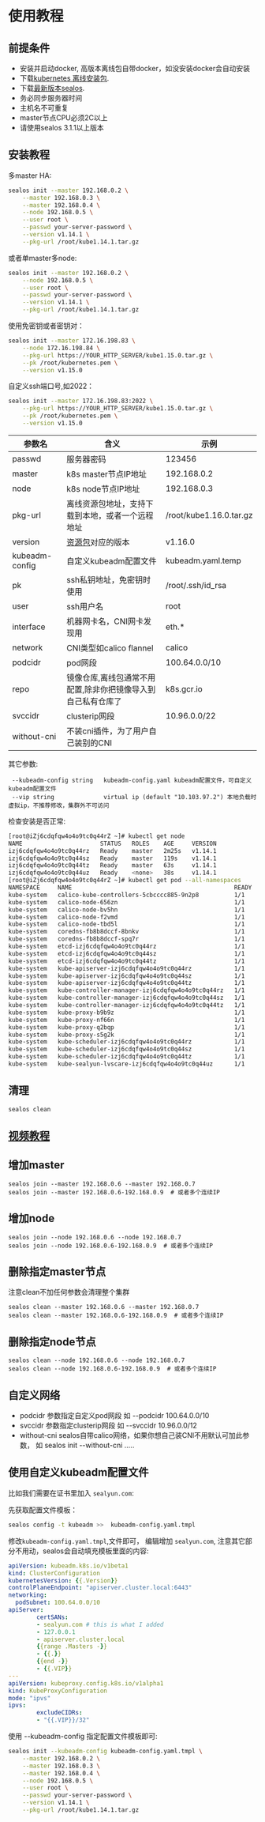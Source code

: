 # 使用教程
## 前提条件
* 安装并启动docker, 高版本离线包自带docker，如没安装docker会自动安装
* 下载[kubernetes 离线安装包](http://store.lameleg.com). 
* 下载[最新版本sealos](https://github.com/fanux/sealos/releases).
* 务必同步服务器时间
* 主机名不可重复
* master节点CPU必须2C以上
* 请使用sealos 3.1.1以上版本

## 安装教程
多master HA:
```sh
sealos init --master 192.168.0.2 \
    --master 192.168.0.3 \
    --master 192.168.0.4 \
    --node 192.168.0.5 \
    --user root \
    --passwd your-server-password \
    --version v1.14.1 \
    --pkg-url /root/kube1.14.1.tar.gz     
```

或者单master多node:
```sh
sealos init --master 192.168.0.2 \
    --node 192.168.0.5 \
    --user root \
    --passwd your-server-password \
    --version v1.14.1 \
    --pkg-url /root/kube1.14.1.tar.gz 
```

使用免密钥或者密钥对：
```sh
sealos init --master 172.16.198.83 \
    --node 172.16.198.84 \
    --pkg-url https://YOUR_HTTP_SERVER/kube1.15.0.tar.gz \
    --pk /root/kubernetes.pem \
    --version v1.15.0
```

自定义ssh端口号,如2022：
```sh
sealos init --master 172.16.198.83:2022 \
    --pkg-url https://YOUR_HTTP_SERVER/kube1.15.0.tar.gz \
    --pk /root/kubernetes.pem \
    --version v1.15.0
```

参数名|含义|示例
---|---|---
passwd|服务器密码|123456
master|k8s master节点IP地址| 192.168.0.2
node|k8s node节点IP地址|192.168.0.3
pkg-url|离线资源包地址，支持下载到本地，或者一个远程地址|/root/kube1.16.0.tar.gz
version|[资源包](http://store.lameleg.com)对应的版本|v1.16.0
kubeadm-config|自定义kubeadm配置文件|kubeadm.yaml.temp
pk|ssh私钥地址，免密钥时使用|/root/.ssh/id_rsa
user|ssh用户名|root
interface|机器网卡名，CNI网卡发现用|eth.*
network|CNI类型如calico flannel| calico
podcidr|pod网段|100.64.0.0/10
repo|镜像仓库,离线包通常不用配置,除非你把镜像导入到自己私有仓库了|k8s.gcr.io
svccidr|clusterip网段|10.96.0.0/22
without-cni|不装cni插件，为了用户自己装别的CNI|

其它参数:
```
 --kubeadm-config string   kubeadm-config.yaml kubeadm配置文件，可自定义kubeadm配置文件
 --vip string              virtual ip (default "10.103.97.2") 本地负载时虚拟ip，不推荐修改，集群外不可访问
```

检查安装是否正常:
```sh
[root@iZj6cdqfqw4o4o9tc0q44rZ ~]# kubectl get node
NAME                      STATUS   ROLES    AGE     VERSION
izj6cdqfqw4o4o9tc0q44rz   Ready    master   2m25s   v1.14.1
izj6cdqfqw4o4o9tc0q44sz   Ready    master   119s    v1.14.1
izj6cdqfqw4o4o9tc0q44tz   Ready    master   63s     v1.14.1
izj6cdqfqw4o4o9tc0q44uz   Ready    <none>   38s     v1.14.1
[root@iZj6cdqfqw4o4o9tc0q44rZ ~]# kubectl get pod --all-namespaces
NAMESPACE     NAME                                              READY   STATUS    RESTARTS   AGE
kube-system   calico-kube-controllers-5cbcccc885-9n2p8          1/1     Running   0          3m1s
kube-system   calico-node-656zn                                 1/1     Running   0          93s
kube-system   calico-node-bv5hn                                 1/1     Running   0          2m54s
kube-system   calico-node-f2vmd                                 1/1     Running   0          3m1s
kube-system   calico-node-tbd5l                                 1/1     Running   0          118s
kube-system   coredns-fb8b8dccf-8bnkv                           1/1     Running   0          3m1s
kube-system   coredns-fb8b8dccf-spq7r                           1/1     Running   0          3m1s
kube-system   etcd-izj6cdqfqw4o4o9tc0q44rz                      1/1     Running   0          2m25s
kube-system   etcd-izj6cdqfqw4o4o9tc0q44sz                      1/1     Running   0          2m53s
kube-system   etcd-izj6cdqfqw4o4o9tc0q44tz                      1/1     Running   0          118s
kube-system   kube-apiserver-izj6cdqfqw4o4o9tc0q44rz            1/1     Running   0          2m15s
kube-system   kube-apiserver-izj6cdqfqw4o4o9tc0q44sz            1/1     Running   0          2m54s
kube-system   kube-apiserver-izj6cdqfqw4o4o9tc0q44tz            1/1     Running   1          47s
kube-system   kube-controller-manager-izj6cdqfqw4o4o9tc0q44rz   1/1     Running   1          2m43s
kube-system   kube-controller-manager-izj6cdqfqw4o4o9tc0q44sz   1/1     Running   0          2m54s
kube-system   kube-controller-manager-izj6cdqfqw4o4o9tc0q44tz   1/1     Running   0          63s
kube-system   kube-proxy-b9b9z                                  1/1     Running   0          2m54s
kube-system   kube-proxy-nf66n                                  1/1     Running   0          3m1s
kube-system   kube-proxy-q2bqp                                  1/1     Running   0          118s
kube-system   kube-proxy-s5g2k                                  1/1     Running   0          93s
kube-system   kube-scheduler-izj6cdqfqw4o4o9tc0q44rz            1/1     Running   1          2m43s
kube-system   kube-scheduler-izj6cdqfqw4o4o9tc0q44sz            1/1     Running   0          2m54s
kube-system   kube-scheduler-izj6cdqfqw4o4o9tc0q44tz            1/1     Running   0          61s
kube-system   kube-sealyun-lvscare-izj6cdqfqw4o4o9tc0q44uz      1/1     Running   0          86s
```

## 清理
```sh
sealos clean 
```
## [视频教程](http://mp.weixin.qq.com/mp/video?__biz=Mzg2NzAzODE5Ng==&mid=100000268&sn=e932ef75dfc38414c21b6b365df07c8e&vid=wxv_1003349861900664832&idx=1&vidsn=e934d4cf8bacd1f569514b69c1344cf6&fromid=1&scene=18&xtrack=1#wechat_redirect)

## 增加master

```shell script
sealos join --master 192.168.0.6 --master 192.168.0.7
sealos join --master 192.168.0.6-192.168.0.9  # 或者多个连续IP
```

## 增加node

```shell script
sealos join --node 192.168.0.6 --node 192.168.0.7
sealos join --node 192.168.0.6-192.168.0.9  # 或者多个连续IP
```
## 删除指定master节点

注意clean不加任何参数会清理整个集群

```shell script
sealos clean --master 192.168.0.6 --master 192.168.0.7
sealos clean --master 192.168.0.6-192.168.0.9  # 或者多个连续IP
```

## 删除指定node节点

```shell script
sealos clean --node 192.168.0.6 --node 192.168.0.7
sealos clean --node 192.168.0.6-192.168.0.9  # 或者多个连续IP
```

## 自定义网络

* podcidr 参数指定自定义pod网段 如 --podcidr 100.64.0.0/10
* svccidr 参数指定clusterip网段 如 --svccidr 10.96.0.0/12
* without-cni sealos自带calico网络，如果你想自己装CNI不用默认可加此参数， 如 sealos init --without-cni .....

## 使用自定义kubeadm配置文件
比如我们需要在证书里加入 `sealyun.com`:

先获取配置文件模板：
```sh
sealos config -t kubeadm >>  kubeadm-config.yaml.tmpl
```
修改`kubeadm-config.yaml.tmpl`,文件即可， 编辑增加 `sealyun.com`, 注意其它部分不用动，sealos会自动填充模板里面的内容:
```yaml
apiVersion: kubeadm.k8s.io/v1beta1
kind: ClusterConfiguration
kubernetesVersion: {{.Version}}
controlPlaneEndpoint: "apiserver.cluster.local:6443"
networking:
  podSubnet: 100.64.0.0/10
apiServer:
        certSANs:
        - sealyun.com # this is what I added
        - 127.0.0.1
        - apiserver.cluster.local
        {{range .Masters -}}
        - {{.}}
        {{end -}}
        - {{.VIP}}
---
apiVersion: kubeproxy.config.k8s.io/v1alpha1
kind: KubeProxyConfiguration
mode: "ipvs"
ipvs:
        excludeCIDRs: 
        - "{{.VIP}}/32"
```

使用 --kubeadm-config 指定配置文件模板即可:
```sh
sealos init --kubeadm-config kubeadm-config.yaml.tmpl \
    --master 192.168.0.2 \
    --master 192.168.0.3 \
    --master 192.168.0.4 \
    --node 192.168.0.5 \
    --user root \
    --passwd your-server-password \
    --version v1.14.1 \
    --pkg-url /root/kube1.14.1.tar.gz 
```
